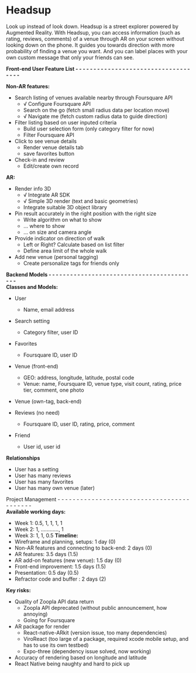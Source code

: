 # Headsup
Look up instead of look down.
Headsup is a street explorer powered by Augmented Reality. With Headsup, you can access information (such as rating, reviews, comments) of a venue through AR on your screen without looking down on the phone. It guides you towards direction with more probability of finding a venue you want. And you can label places with your own custom message that only your friends can see.


**Front-end User Feature List - - - - - - - - - - - - - - - - - - - - - - - - - - - - - - - - - - - -**  

**Non-AR features:**
* Search listing of venues available nearby through Foursquare API
    * √ Configure Foursquare API
    * Search on the go (fetch small radius data per location move)
    * √ Navigate me (fetch custom radius data to guide direction)
* Filter listing based on user inputed criteria
    * Build user selection form (only category filter for now)
    * Filter Foursquare API
* Click to see venue details
    * Render venue details tab
    * save favorites button
* Check-in and review
    * Edit/create own record

**AR:**
* Render info 3D
    * √ Integrate AR SDK
    * √ Simple 3D render (text and basic geometries)
    * Integrate suitable 3D object library
* Pin result accurately in the right position with the right size
    * Write algorithm on what to show
    * ... where to show
    * ... on size and camera angle
* Provide indicator on direction of walk
    * Left or Right? Calculate based on list filter
    * Define area limit of the whole walk
* Add new venue (personal tagging)
    * Create personalize tags for friends only


**Backend Models - - - - - - - - - - - - - - - - - - - - - - - - - - - - - - - - - - - - - - - - - -**  
**Classes and Models:**
* User
    * Name,  email address
* Search setting
    * Category filter, user ID
* Favorites
    * Foursquare ID, user ID
* Venue (front-end)
    * GEO: address, longitude, latitude, postal code
    * Venue: name, Foursquare ID, venue type, visit count, rating, price tier, comment, one photo
* Venue (own-tag, back-end)
* Reviews (no need)
    * Foursquare ID, user ID, rating, price, comment

* Friend
    * User id, user id

**Relationships**
* User has a setting
* User has many reviews
* User has many favorites
* User has many own venue (later)


Project Management  - - - - - - - - - - - - - - - - - - - - - - - - - - - - - - - - - - - - - - - - - -  
**Available working days:**
* Week 1: 0.5, 1, 1, 1, 1
* Week 2: 1, ............, 1
* Week 3: 1, 1, 0.5
**Timeline:**
* Wireframe and planning, setups: 1 day (0)
* Non-AR features and connecting to back-end: 2 days (0)
* AR features: 3.5 days (1.5)
* AR add-on features (new venue): 1.5 day (0)
* Front-end improvement: 1.5 days (1.5)
* Presentation: 0.5 day (0.5)
* Refractor code and buffer : 2 days (2)

**Key risks:**
* Quality of Zoopla API data return
    * Zoopla API deprecated (without public announcement, how annoying)
    * Going for Foursquare
* AR package for render
    * React-native-ARkit (version issue, too many dependencies)
    * ViroReact (too large of a package, required xcode mobile setup, and has to use its own testbed)
    * Expo-three (dependency issue solved, now working)
* Accuracy of rendering based on longitude and latitude
* React Native being naughty and hard to pick up
